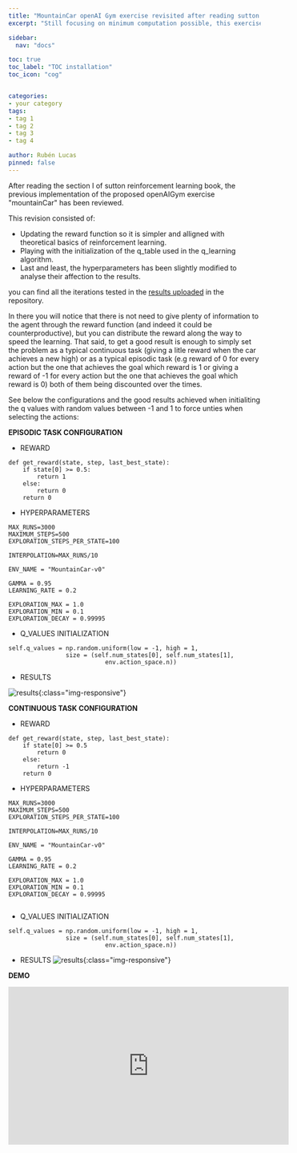 ```yaml
---
title: "MountainCar openAI Gym exercise revisited after reading sutton section 1"
excerpt: "Still focusing on minimum computation possible, this exercise has been revisited to apply some lessons learned in sutton RL book"

sidebar:
  nav: "docs"

toc: true
toc_label: "TOC installation"
toc_icon: "cog"


categories:
- your category
tags:
- tag 1
- tag 2
- tag 3
- tag 4

author: Rubén Lucas
pinned: false
---
```


After reading the section I of sutton reinforcement learning book, the previous implementation of the proposed openAIGym exercise "mountainCar"
has been reviewed.

This revision consisted of:
  -  Updating the reward function so it is simpler and alligned with theoretical basics of reinforcement learning.
  -  Playing with the initialization of the q_table used in the q_learning algorithm.
  -  Last and least, the hyperparameters has been slightly modified to analyse their affection to the results.

you can find all the iterations tested in the [results uploaded](https://github.com/RoboticsLabURJC/2020-phd-ruben-lucas/tree/master/RL_Unibotics/openAI_exercises/mountainCar/qlearning/results) in the repository.

In there you will notice that there is not need to give plenty of information to the agent through the reward function (and indeed it could be counterproductive), but you can distribute the reward along the way to speed the learning.
That said, to get a good result is enough to simply set the problem as a typical continuous task (giving a litle reward when the car achieves a new high) or as a typical episodic task (e.g reward of 0 for every action but the one that achieves the goal which reward is 1 or giving a reward of -1 for every action but the one that achieves the goal which reward is 0) both of them being discounted over the times.

See below the configurations and the good results achieved when initialiting the q values with random values between -1 and 1 to force unties when selecting the actions:

<strong>EPISODIC TASK CONFIGURATION</strong>

- REWARD

```
def get_reward(state, step, last_best_state):
    if state[0] >= 0.5:
        return 1
    else:
        return 0
    return 0
```

- HYPERPARAMETERS

```
MAX_RUNS=3000
MAXIMUM_STEPS=500
EXPLORATION_STEPS_PER_STATE=100

INTERPOLATION=MAX_RUNS/10

ENV_NAME = "MountainCar-v0"

GAMMA = 0.95
LEARNING_RATE = 0.2

EXPLORATION_MAX = 1.0
EXPLORATION_MIN = 0.1
EXPLORATION_DECAY = 0.99995

```
-  Q_VALUES INITIALIZATION

```
self.q_values = np.random.uniform(low = -1, high = 1,
                size = (self.num_states[0], self.num_states[1],
                           env.action_space.n))
```
- RESULTS

![results]({{site.baseurl}}/assets/images/results_images/mountainCar/results_revisit_episodic.png){:class="img-responsive"}

<strong>CONTINUOUS TASK CONFIGURATION</strong>

- REWARD

```
def get_reward(state, step, last_best_state):
    if state[0] >= 0.5
        return 0
    else:
        return -1
    return 0
```

- HYPERPARAMETERS

```
MAX_RUNS=3000
MAXIMUM_STEPS=500
EXPLORATION_STEPS_PER_STATE=100

INTERPOLATION=MAX_RUNS/10

ENV_NAME = "MountainCar-v0"

GAMMA = 0.95
LEARNING_RATE = 0.2

EXPLORATION_MAX = 1.0
EXPLORATION_MIN = 0.1
EXPLORATION_DECAY = 0.99995


```
-  Q_VALUES INITIALIZATION

```
self.q_values = np.random.uniform(low = -1, high = 1,
                size = (self.num_states[0], self.num_states[1],
                           env.action_space.n))
```

-  RESULTS
![results]({{site.baseurl}}/assets/images/results_images/mountainCar/results_revisit_continuous.png){:class="img-responsive"}



<strong>DEMO</strong>

<iframe width="560" height="315" src="https://www.youtube.com/embed/lTsjgQWUuLM" title="YouTube video player" frameborder="0" allow="accelerometer; autoplay; clipboard-write; encrypted-media; gyroscope; picture-in-picture" allowfullscreen></iframe>
